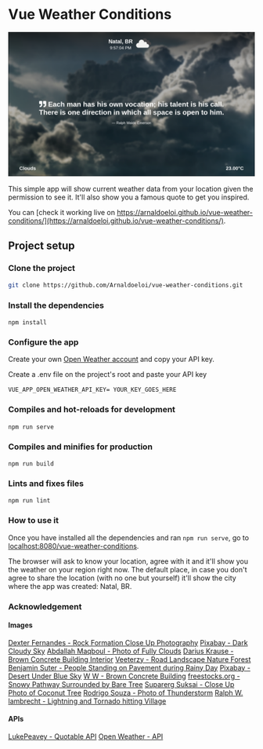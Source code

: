 # Vue Weather Conditions

![alt_text](https://github.com/Arnaldoeloi/vue-weather-conditions/blob/master/app_preview.png?raw=true)

This simple app will show current weather data from your location given the permission to see it. It'll also show you a famous quote to get you inspired.

You can [check it working live on https://arnaldoeloi.github.io/vue-weather-conditions/](https://arnaldoeloi.github.io/vue-weather-conditions/).




## Project setup

### Clone the project

```bash
git clone https://github.com/Arnaldoeloi/vue-weather-conditions.git
```

### Install the dependencies 

```
npm install
```

### Configure the app

Create your own [Open Weather account](https://openweathermap.org/) and copy your API key.

Create a .env file on the project's root and paste your API key 

```env
VUE_APP_OPEN_WEATHER_API_KEY= YOUR_KEY_GOES_HERE
```
 
### Compiles and hot-reloads for development
```
npm run serve
```

### Compiles and minifies for production
```
npm run build
```

### Lints and fixes files
```
npm run lint
```

### How to use it

Once you have installed all the dependencies and ran ```npm run serve```, go to [localhost:8080/vue-weather-conditions](http://localhost:8080/vue-weather-conditions).

The browser will ask to know your location, agree with it and it'll show you the weather on your region right now. The default place, in case you don't agree to share the location (with no one but yourself) it'll show the city where the app was created: Natal, BR.  



### Acknowledgement

#### Images
[Dexter Fernandes - Rock Formation Close Up Photography](https://www.pexels.com/photo/rock-formation-close-up-photography-2646237/)
[Pixabay - Dark Cloudy Sky](https://www.pexels.com/pt-br/foto/ceu-escuro-natureza-nublado-158163/)
[Abdallah Maqboul - Photo of Fully Clouds](https://www.pexels.com/photo/photo-of-fully-clouds-1591305/)
[Darius Krause - Brown Concrete Building Interior](https://www.pexels.com/photo/brown-concrete-building-interior-2253934/)
[Veeterzy - Road Landscape Nature Forest](https://www.pexels.com/photo/road-landscape-nature-forest-39811/)
[Benjamin Suter - People Standing on Pavement during Rainy Day](https://www.pexels.com/photo/people-standing-on-pavement-during-rainy-day-3617453/)
[Pixabay - Desert Under Blue Sky](https://www.pexels.com/photo/adventure-arid-barren-coast-210307/)
[W W - Brown Concrete Building](https://www.pexels.com/photo/brown-concrete-building-889832/)
[freestocks.org - Snowy Pathway Surrounded by Bare Tree](https://www.pexels.com/photo/snowy-pathway-surrounded-by-bare-tree-839462/)
[Suparerg Suksai - Close Up Photo of Coconut Tree](https://www.pexels.com/photo/close-up-photo-of-coconut-tree-1030320/)
[Rodrigo Souza - Photo of Thunderstorm](https://www.pexels.com/photo/photo-of-thunderstorm-2531709/)
[Ralph W. lambrecht - Lightning and Tornado hitting Village](https://www.pexels.com/photo/lightning-and-tornado-hitting-village-1446076/)


#### APIs
[LukePeavey - Quotable API](https://github.com/lukePeavey/quotable)
[Open Weather - API ](https://openweathermap.org/)



